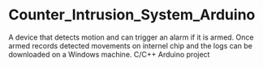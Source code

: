 # Counter_Intrusion_System_Arduino
A device that detects motion and can trigger an alarm if it is armed. Once armed records detected movements on internel chip and the logs can be downloaded on a Windows machine. C/C++ Arduino project
